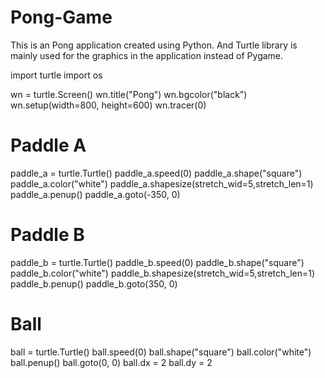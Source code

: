 # Pong-Game
This is an Pong application created using Python. And Turtle library is mainly used for the graphics in the application instead of Pygame.

import turtle
import os

wn = turtle.Screen()
wn.title("Pong")
wn.bgcolor("black")
wn.setup(width=800, height=600)
wn.tracer(0)

# Paddle A
paddle_a = turtle.Turtle()
paddle_a.speed(0)
paddle_a.shape("square")
paddle_a.color("white")
paddle_a.shapesize(stretch_wid=5,stretch_len=1)
paddle_a.penup()
paddle_a.goto(-350, 0)

# Paddle B
paddle_b = turtle.Turtle()
paddle_b.speed(0)
paddle_b.shape("square")
paddle_b.color("white")
paddle_b.shapesize(stretch_wid=5,stretch_len=1)
paddle_b.penup()
paddle_b.goto(350, 0)

# Ball
ball = turtle.Turtle()
ball.speed(0)
ball.shape("square")
ball.color("white")
ball.penup()
ball.goto(0, 0)
ball.dx = 2
ball.dy = 2
